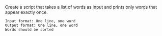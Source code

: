 Create a script that takes a list of words as input and prints only words that appear exactly once.

    Input format: One line, one word
    Output format: One line, one word
    Words should be sorted


